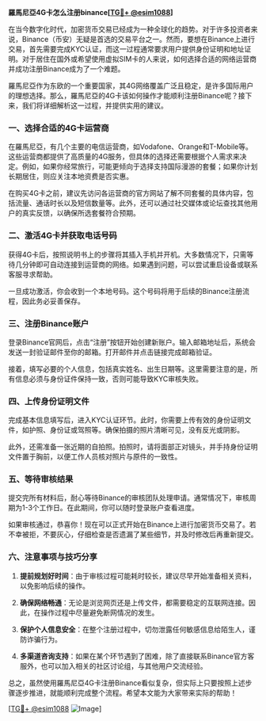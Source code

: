 **羅馬尼亞4G卡怎么注册binance[[TG💪+ @esim1088](https://t.me/s/esim1088)]**

在当今数字化时代，加密货币交易已经成为一种全球化的趋势。对于许多投资者来说，Binance（币安）无疑是首选的交易平台之一。然而，要想在Binance上进行交易，首先需要完成KYC认证，而这一过程通常要求用户提供身份证明和地址证明。对于居住在国外或希望使用虚拟SIM卡的人来说，如何选择合适的网络运营商并成功注册Binance成为了一个难题。

羅馬尼亞作为东欧的一个重要国家，其4G网络覆盖广泛且稳定，是许多国际用户的理想选择。那么，羅馬尼亞的4G卡该如何操作才能顺利注册Binance呢？接下来，我们将详细解析这一过程，并提供实用的建议。

### 一、选择合适的4G卡运营商

在羅馬尼亞，有几个主要的电信运营商，如Vodafone、Orange和T-Mobile等。这些运营商都提供了高质量的4G服务，但具体的选择还需要根据个人需求来决定。例如，如果你经常旅行，可能更倾向于选择支持国际漫游的套餐；如果你计划长期居住，则应关注本地资费是否实惠。

在购买4G卡之前，建议先访问各运营商的官方网站了解不同套餐的具体内容，包括流量、通话时长以及短信数量等。此外，还可以通过社交媒体或论坛查找其他用户的真实反馈，以确保所选套餐符合预期。

### 二、激活4G卡并获取电话号码

获得4G卡后，按照说明书上的步骤将其插入手机并开机。大多数情况下，只需等待几分钟即可自动连接到运营商的网络。如果遇到问题，可以尝试重启设备或联系客服寻求帮助。

一旦成功激活，你会收到一个本地号码。这个号码将用于后续的Binance注册流程，因此务必妥善保存。

### 三、注册Binance账户

登录Binance官网后，点击“注册”按钮开始创建新账户。输入邮箱地址后，系统会发送一封验证邮件至你的邮箱。打开邮件并点击链接完成邮箱验证。

接着，填写必要的个人信息，包括真实姓名、出生日期等。这里需要注意的是，所有信息必须与身份证件保持一致，否则可能导致KYC审核失败。

### 四、上传身份证明文件

完成基本信息填写后，进入KYC认证环节。此时，你需要上传有效的身份证明文件，如护照、身份证或驾照等。确保拍摄的照片清晰可见，没有反光或阴影。

此外，还需准备一张近期的自拍照。拍照时，请将面部正对镜头，并手持身份证明文件置于胸前，以便工作人员核对照片与原件的一致性。

### 五、等待审核结果

提交完所有材料后，耐心等待Binance的审核团队处理申请。通常情况下，审核周期为1-3个工作日。在此期间，你可以随时登录账户查看进度。

如果审核通过，恭喜你！现在可以正式开始在Binance上进行加密货币交易了。若不幸被拒，不要灰心，仔细检查是否遗漏了某些细节，并及时修改后再重新提交。

### 六、注意事项与技巧分享

1. **提前规划好时间**：由于审核过程可能耗时较长，建议尽早开始准备相关资料，以免影响后续的操作。
   
2. **确保网络畅通**：无论是浏览网页还是上传文件，都需要稳定的互联网连接。因此，在操作过程中尽量避免断网情况的发生。

3. **保护个人信息安全**：在整个注册过程中，切勿泄露任何敏感信息给陌生人，谨防诈骗行为。

4. **多渠道咨询支持**：如果在某个环节遇到了困难，除了直接联系Binance官方客服外，也可以加入相关的社区讨论组，与其他用户交流经验。

总之，虽然使用羅馬尼亞4G卡注册Binance看似复杂，但实际上只要按照上述步骤逐步推进，就能顺利完成整个流程。希望本文能为大家带来实际的帮助！

[[TG💪+ @esim1088](https://t.me/s/esim1088) ![Image](https://i.postimg.cc/4NQfJmqS/Snipaste-2025-05-13-00-14-12.png)]